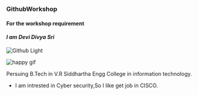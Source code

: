 ### GithubWorkshop
#### For the workshop requirement
#### ***I am Devi Divya Sri***
![Github Light](https://encrypted-tbn0.gstatic.com/images?q=tbn:ANd9GcRUgnpvoqqwyqdUsSPYOL8NZ6yQsQSFsKhRyw&usqp=CAU)

![happy gif](https://c.tenor.com/t0pgq_Iz4IUAAAAM/stay-happy-milk-and-mocha-bear.gif)

Persuing B.Tech in V.R Siddhartha Engg College in information technology.
- I am intrested in Cyber security,So I like get job in CISCO.
